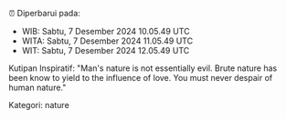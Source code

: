 ⏰ Diperbarui pada:
- WIB: Sabtu, 7 Desember 2024 10.05.49 UTC
- WITA: Sabtu, 7 Desember 2024 11.05.49 UTC
- WIT: Sabtu, 7 Desember 2024 12.05.49 UTC

Kutipan Inspiratif:
"Man's nature is not essentially evil. Brute nature has been know to yield to the influence of love. You must never despair of human nature."


Kategori: nature

